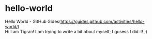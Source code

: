 # hello-world
Hello World - GitHub Gides(https://guides.github.com/activities/hello-world/) <br/>
Hi I am Tigran! I am trying to write a bit about myself; I gusess I did it! ;)
